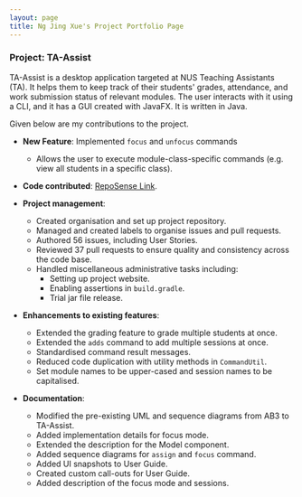 ```yaml
---
layout: page
title: Ng Jing Xue's Project Portfolio Page
---
```


### Project: TA-Assist

TA-Assist is a desktop application targeted at NUS Teaching Assistants (TA). It helps them to keep track of their students' grades, attendance, and work submission status of relevant modules.
The user interacts with it using a CLI, and it has a GUI created with JavaFX. It is written in Java.

Given below are my contributions to the project.

* **New Feature**: Implemented `focus` and `unfocus` commands
  * Allows the user to execute module-class-specific commands (e.g. view all students in a specific class).

* **Code contributed**: [RepoSense Link](https://nus-cs2103-ay2223s1.github.io/tp-dashboard/?search=njxue&breakdown=true).

* **Project management**:
  * Created organisation and set up project repository.
  * Managed and created labels to organise issues and pull requests.
  * Authored 56 issues, including User Stories.
  * Reviewed 37 pull requests to ensure quality and consistency across the code base.
  * Handled miscellaneous administrative tasks including:
    * Setting up project website.
    * Enabling assertions in `build.gradle`.
    * Trial jar file release.

* **Enhancements to existing features**:
  * Extended the grading feature to grade multiple students at once.
  * Extended the `adds` command to add multiple sessions at once.
  * Standardised command result messages.
  * Reduced code duplication with utility methods in `CommandUtil`.
  * Set module names to be upper-cased and session names to be capitalised.

* **Documentation**:
  * Modified the pre-existing UML and sequence diagrams from AB3 to TA-Assist.
  * Added implementation details for focus mode.
  * Extended the description for the Model component.
  * Added sequence diagrams for `assign` and `focus` command.
  * Added UI snapshots to User Guide.
  * Created custom call-outs for User Guide.
  * Added description of the focus mode and sessions.
